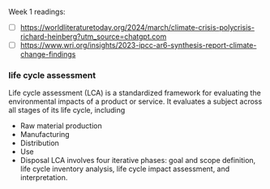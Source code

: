 
Week 1 readings:
- [ ] https://worldliteraturetoday.org/2024/march/climate-crisis-polycrisis-richard-heinberg?utm_source=chatgpt.com
- [ ] https://www.wri.org/insights/2023-ipcc-ar6-synthesis-report-climate-change-findings

### life cycle assessment
Life cycle assessment (LCA) is a standardized framework for evaluating the environmental impacts of a product or service. It evaluates a subject across all stages of its life cycle, including 
- Raw material production
- Manufacturing
- Distribution
- Use
- Disposal
LCA involves four iterative phases: goal and scope definition, life cycle inventory analysis, life cycle impact assessment, and interpretation.


